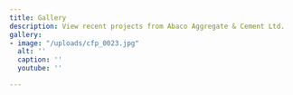 ```yaml
---
title: Gallery
description: View recent projects from Abaco Aggregate & Cement Ltd.
gallery:
- image: "/uploads/cfp_0023.jpg"
  alt: ''
  caption: ''
  youtube: ''

---
```

